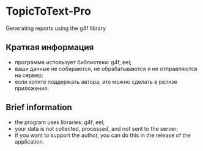 # TopicToText-Pro
Generating reports using the g4f library

## Краткая информация
- программа использует библиотеки: g4f, eel;
- ваши данные не собираются, не обрабатываются и не отправляются на сервер;
- если хотите поддержать автора, это можно сделать в релизе приложения.

## Brief information
- the program uses libraries: g4f, eel;
- your data is not collected, processed, and not sent to the server;
- if you want to support the author, you can do this in the release of the application.
